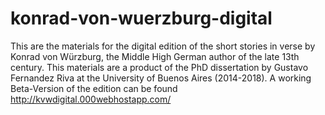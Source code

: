 # konrad-von-wuerzburg-digital
This are the materials for the digital edition of the short stories in verse by Konrad von Würzburg, the Middle High German author of the late 13th century. This materials are a product of the PhD dissertation by Gustavo Fernandez Riva at the University of Buenos Aires (2014-2018).
A working Beta-Version of the edition can be found http://kvwdigital.000webhostapp.com/
